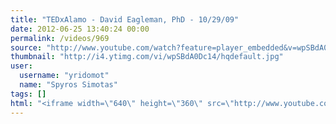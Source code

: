 ```yaml
---
title: "TEDxAlamo - David Eagleman, PhD - 10/29/09"
date: 2012-06-25 13:40:24 00:00
permalink: /videos/969
source: "http://www.youtube.com/watch?feature=player_embedded&v=wpSBdA0Dc14#!"
thumbnail: "http://i4.ytimg.com/vi/wpSBdA0Dc14/hqdefault.jpg"
user:
  username: "yridomot"
  name: "Spyros Simotas"
tags: []
html: "<iframe width=\"640\" height=\"360\" src=\"http://www.youtube.com/embed/wpSBdA0Dc14?wmode=transparent&fs=1&feature=oembed\" frameborder=\"0\" allowfullscreen></iframe>"
---
```


